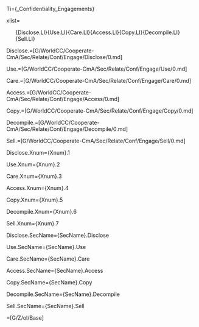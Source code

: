 Ti={_Confidentiality_Engagements}

xlist=<ol>{Disclose.LI}{Use.LI}{Care.LI}{Access.LI}{Copy.LI}{Decompile.LI}{Sell.LI}</ol>

Disclose.=[G/WorldCC/Cooperate-CmA/Sec/Relate/Conf/Engage/Disclose/0.md]

Use.=[G/WorldCC/Cooperate-CmA/Sec/Relate/Conf/Engage/Use/0.md]

Care.=[G/WorldCC/Cooperate-CmA/Sec/Relate/Conf/Engage/Care/0.md]

Access.=[G/WorldCC/Cooperate-CmA/Sec/Relate/Conf/Engage/Access/0.md]

Copy.=[G/WorldCC/Cooperate-CmA/Sec/Relate/Conf/Engage/Copy/0.md]

Decompile.=[G/WorldCC/Cooperate-CmA/Sec/Relate/Conf/Engage/Decompile/0.md]

Sell.=[G/WorldCC/Cooperate-CmA/Sec/Relate/Conf/Engage/Sell/0.md]

Disclose.Xnum={Xnum}.1

Use.Xnum={Xnum}.2

Care.Xnum={Xnum}.3

Access.Xnum={Xnum}.4

Copy.Xnum={Xnum}.5

Decompile.Xnum={Xnum}.6

Sell.Xnum={Xnum}.7

Disclose.SecName={SecName}.Disclose

Use.SecName={SecName}.Use

Care.SecName={SecName}.Care

Access.SecName={SecName}.Access

Copy.SecName={SecName}.Copy

Decompile.SecName={SecName}.Decompile

Sell.SecName={SecName}.Sell

=[G/Z/ol/Base]
